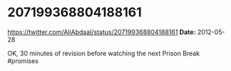 # 207199368804188161
https://twitter.com/AliAbdaal/status/207199368804188161
**Date:** 2012-05-28

OK, 30 minutes of revision before watching the next Prison Break #promises
